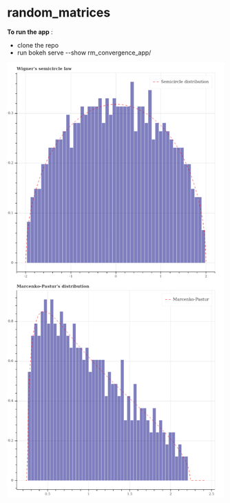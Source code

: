 # random_matrices

**To run the app** :
* clone the repo
* run bokeh serve --show rm_convergence_app/

<img src="./wigner.png"
     alt="Wigner"
     style="float: left; margin-right: 10px;" />
     
<img src="./marcenko_pastur.png"
     alt="Marcenko-Pastur"
     style="float: left; margin-right: 10px;" />
